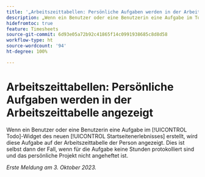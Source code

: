 ```yaml
---
title: '„Arbeitszeittabellen: Persönliche Aufgaben werden in der Arbeitszeittabelle angezeigt“'
description: „Wenn ein Benutzer oder eine Benutzerin eine Aufgabe im Todo-Widget des neuen Startseitenerlebnisses erstellt, wird diese Aufgabe auf der Arbeitszeittabelle der Person angezeigt. Dies ist selbst dann der Fall, wenn für die Aufgabe keine Stunden protokolliert sind und das persönliche Projekt nicht angeheftet ist.“
hidefromtoc: true
feature: Timesheets
source-git-commit: 6d93e05a72b92c41865f14c0991938685c8d8d58
workflow-type: ht
source-wordcount: '94'
ht-degree: 100%

---
```



# Arbeitszeittabellen: Persönliche Aufgaben werden in der Arbeitszeittabelle angezeigt

Wenn ein Benutzer oder eine Benutzerin eine Aufgabe im [!UICONTROL Todo]-Widget des neuen [!UICONTROL Startseitenerlebnisses] erstellt, wird diese Aufgabe auf der Arbeitszeittabelle der Person angezeigt. Dies ist selbst dann der Fall, wenn für die Aufgabe keine Stunden protokolliert sind und das persönliche Projekt nicht angeheftet ist.

_Erste Meldung am 3. Oktober 2023._

